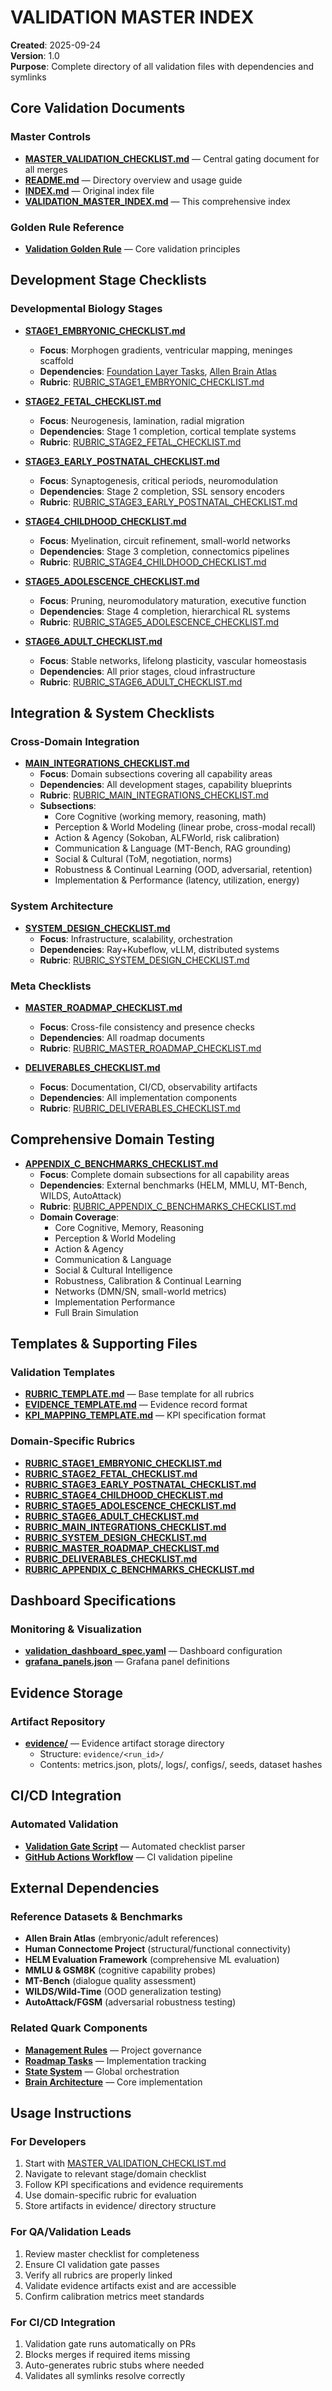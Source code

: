 # VALIDATION MASTER INDEX

**Created**: 2025-09-24  
**Version**: 1.0  
**Purpose**: Complete directory of all validation files with dependencies and symlinks  

## Core Validation Documents

### Master Controls
- [**MASTER_VALIDATION_CHECKLIST.md**](./MASTER_VALIDATION_CHECKLIST.md) — Central gating document for all merges
- [**README.md**](./README.md) — Directory overview and usage guide
- [**INDEX.md**](./INDEX.md) — Original index file
- [**VALIDATION_MASTER_INDEX.md**](./VALIDATION_MASTER_INDEX.md) — This comprehensive index

### Golden Rule Reference
- [**Validation Golden Rule**](../.quark/rules/validation_golden_rule.mdc) — Core validation principles

## Development Stage Checklists

### Developmental Biology Stages
- [**STAGE1_EMBRYONIC_CHECKLIST.md**](./checklists/STAGE1_EMBRYONIC_CHECKLIST.md)
  - **Focus**: Morphogen gradients, ventricular mapping, meninges scaffold
  - **Dependencies**: [Foundation Layer Tasks](../roadmap_tasks/foundation_layer_tasks.md), [Allen Brain Atlas](https://atlas.brain-map.org/)
  - **Rubric**: [RUBRIC_STAGE1_EMBRYONIC_CHECKLIST.md](./templates/RUBRIC_STAGE1_EMBRYONIC_CHECKLIST.md)

- [**STAGE2_FETAL_CHECKLIST.md**](./checklists/STAGE2_FETAL_CHECKLIST.md)
  - **Focus**: Neurogenesis, lamination, radial migration
  - **Dependencies**: Stage 1 completion, cortical template systems
  - **Rubric**: [RUBRIC_STAGE2_FETAL_CHECKLIST.md](./templates/RUBRIC_STAGE2_FETAL_CHECKLIST.md)

- [**STAGE3_EARLY_POSTNATAL_CHECKLIST.md**](./checklists/STAGE3_EARLY_POSTNATAL_CHECKLIST.md)
  - **Focus**: Synaptogenesis, critical periods, neuromodulation
  - **Dependencies**: Stage 2 completion, SSL sensory encoders
  - **Rubric**: [RUBRIC_STAGE3_EARLY_POSTNATAL_CHECKLIST.md](./templates/RUBRIC_STAGE3_EARLY_POSTNATAL_CHECKLIST.md)

- [**STAGE4_CHILDHOOD_CHECKLIST.md**](./checklists/STAGE4_CHILDHOOD_CHECKLIST.md)
  - **Focus**: Myelination, circuit refinement, small-world networks
  - **Dependencies**: Stage 3 completion, connectomics pipelines
  - **Rubric**: [RUBRIC_STAGE4_CHILDHOOD_CHECKLIST.md](./templates/RUBRIC_STAGE4_CHILDHOOD_CHECKLIST.md)

- [**STAGE5_ADOLESCENCE_CHECKLIST.md**](./checklists/STAGE5_ADOLESCENCE_CHECKLIST.md)
  - **Focus**: Pruning, neuromodulatory maturation, executive function
  - **Dependencies**: Stage 4 completion, hierarchical RL systems
  - **Rubric**: [RUBRIC_STAGE5_ADOLESCENCE_CHECKLIST.md](./templates/RUBRIC_STAGE5_ADOLESCENCE_CHECKLIST.md)

- [**STAGE6_ADULT_CHECKLIST.md**](./checklists/STAGE6_ADULT_CHECKLIST.md)
  - **Focus**: Stable networks, lifelong plasticity, vascular homeostasis
  - **Dependencies**: All prior stages, cloud infrastructure
  - **Rubric**: [RUBRIC_STAGE6_ADULT_CHECKLIST.md](./templates/RUBRIC_STAGE6_ADULT_CHECKLIST.md)

## Integration & System Checklists

### Cross-Domain Integration
- [**MAIN_INTEGRATIONS_CHECKLIST.md**](./checklists/MAIN_INTEGRATIONS_CHECKLIST.md)
  - **Focus**: Domain subsections covering all capability areas
  - **Dependencies**: All development stages, capability blueprints
  - **Rubric**: [RUBRIC_MAIN_INTEGRATIONS_CHECKLIST.md](./templates/RUBRIC_MAIN_INTEGRATIONS_CHECKLIST.md)
  - **Subsections**:
    - Core Cognitive (working memory, reasoning, math)
    - Perception & World Modeling (linear probe, cross-modal recall)
    - Action & Agency (Sokoban, ALFWorld, risk calibration)
    - Communication & Language (MT-Bench, RAG grounding)
    - Social & Cultural (ToM, negotiation, norms)
    - Robustness & Continual Learning (OOD, adversarial, retention)
    - Implementation & Performance (latency, utilization, energy)

### System Architecture
- [**SYSTEM_DESIGN_CHECKLIST.md**](./checklists/SYSTEM_DESIGN_CHECKLIST.md)
  - **Focus**: Infrastructure, scalability, orchestration
  - **Dependencies**: Ray+Kubeflow, vLLM, distributed systems
  - **Rubric**: [RUBRIC_SYSTEM_DESIGN_CHECKLIST.md](./templates/RUBRIC_SYSTEM_DESIGN_CHECKLIST.md)

### Meta Checklists
- [**MASTER_ROADMAP_CHECKLIST.md**](./checklists/MASTER_ROADMAP_CHECKLIST.md)
  - **Focus**: Cross-file consistency and presence checks
  - **Dependencies**: All roadmap documents
  - **Rubric**: [RUBRIC_MASTER_ROADMAP_CHECKLIST.md](./templates/RUBRIC_MASTER_ROADMAP_CHECKLIST.md)

- [**DELIVERABLES_CHECKLIST.md**](./checklists/DELIVERABLES_CHECKLIST.md)
  - **Focus**: Documentation, CI/CD, observability artifacts
  - **Dependencies**: All implementation components
  - **Rubric**: [RUBRIC_DELIVERABLES_CHECKLIST.md](./templates/RUBRIC_DELIVERABLES_CHECKLIST.md)

## Comprehensive Domain Testing

- [**APPENDIX_C_BENCHMARKS_CHECKLIST.md**](./checklists/APPENDIX_C_BENCHMARKS_CHECKLIST.md)
  - **Focus**: Complete domain subsections for all capability areas
  - **Dependencies**: External benchmarks (HELM, MMLU, MT-Bench, WILDS, AutoAttack)
  - **Rubric**: [RUBRIC_APPENDIX_C_BENCHMARKS_CHECKLIST.md](./templates/RUBRIC_APPENDIX_C_BENCHMARKS_CHECKLIST.md)
  - **Domain Coverage**:
    - Core Cognitive, Memory, Reasoning
    - Perception & World Modeling
    - Action & Agency
    - Communication & Language
    - Social & Cultural Intelligence
    - Robustness, Calibration & Continual Learning
    - Networks (DMN/SN, small-world metrics)
    - Implementation Performance
    - Full Brain Simulation

## Templates & Supporting Files

### Validation Templates
- [**RUBRIC_TEMPLATE.md**](./templates/RUBRIC_TEMPLATE.md) — Base template for all rubrics
- [**EVIDENCE_TEMPLATE.md**](./templates/EVIDENCE_TEMPLATE.md) — Evidence record format
- [**KPI_MAPPING_TEMPLATE.md**](./templates/KPI_MAPPING_TEMPLATE.md) — KPI specification format

### Domain-Specific Rubrics
- [**RUBRIC_STAGE1_EMBRYONIC_CHECKLIST.md**](./templates/RUBRIC_STAGE1_EMBRYONIC_CHECKLIST.md)
- [**RUBRIC_STAGE2_FETAL_CHECKLIST.md**](./templates/RUBRIC_STAGE2_FETAL_CHECKLIST.md)
- [**RUBRIC_STAGE3_EARLY_POSTNATAL_CHECKLIST.md**](./templates/RUBRIC_STAGE3_EARLY_POSTNATAL_CHECKLIST.md)
- [**RUBRIC_STAGE4_CHILDHOOD_CHECKLIST.md**](./templates/RUBRIC_STAGE4_CHILDHOOD_CHECKLIST.md)
- [**RUBRIC_STAGE5_ADOLESCENCE_CHECKLIST.md**](./templates/RUBRIC_STAGE5_ADOLESCENCE_CHECKLIST.md)
- [**RUBRIC_STAGE6_ADULT_CHECKLIST.md**](./templates/RUBRIC_STAGE6_ADULT_CHECKLIST.md)
- [**RUBRIC_MAIN_INTEGRATIONS_CHECKLIST.md**](./templates/RUBRIC_MAIN_INTEGRATIONS_CHECKLIST.md)
- [**RUBRIC_SYSTEM_DESIGN_CHECKLIST.md**](./templates/RUBRIC_SYSTEM_DESIGN_CHECKLIST.md)
- [**RUBRIC_MASTER_ROADMAP_CHECKLIST.md**](./templates/RUBRIC_MASTER_ROADMAP_CHECKLIST.md)
- [**RUBRIC_DELIVERABLES_CHECKLIST.md**](./templates/RUBRIC_DELIVERABLES_CHECKLIST.md)
- [**RUBRIC_APPENDIX_C_BENCHMARKS_CHECKLIST.md**](./templates/RUBRIC_APPENDIX_C_BENCHMARKS_CHECKLIST.md)

## Dashboard Specifications

### Monitoring & Visualization
- [**validation_dashboard_spec.yaml**](./dashboards/validation_dashboard_spec.yaml) — Dashboard configuration
- [**grafana_panels.json**](./dashboards/grafana_panels.json) — Grafana panel definitions

## Evidence Storage

### Artifact Repository
- [**evidence/**](./evidence/) — Evidence artifact storage directory
  - Structure: `evidence/<run_id>/`
  - Contents: metrics.json, plots/, logs/, configs/, seeds, dataset hashes

## CI/CD Integration

### Automated Validation
- [**Validation Gate Script**](../../tools_utilities/validation_gate.py) — Automated checklist parser
- [**GitHub Actions Workflow**](../../.github/workflows/validation-gate.yml) — CI validation pipeline

## External Dependencies

### Reference Datasets & Benchmarks
- **Allen Brain Atlas** (embryonic/adult references)
- **Human Connectome Project** (structural/functional connectivity)
- **HELM Evaluation Framework** (comprehensive ML evaluation)
- **MMLU & GSM8K** (cognitive capability probes)
- **MT-Bench** (dialogue quality assessment)
- **WILDS/Wild-Time** (OOD generalization testing)
- **AutoAttack/FGSM** (adversarial robustness testing)

### Related Quark Components
- [**Management Rules**](../../management/rules/) — Project governance
- [**Roadmap Tasks**](../roadmap_tasks/) — Implementation tracking
- [**State System**](../../state/) — Global orchestration
- [**Brain Architecture**](../../brain/) — Core implementation

## Usage Instructions

### For Developers
1. Start with [MASTER_VALIDATION_CHECKLIST.md](./MASTER_VALIDATION_CHECKLIST.md)
2. Navigate to relevant stage/domain checklist
3. Follow KPI specifications and evidence requirements
4. Use domain-specific rubric for evaluation
5. Store artifacts in evidence/ directory structure

### For QA/Validation Leads
1. Review master checklist for completeness
2. Ensure CI validation gate passes
3. Verify all rubrics are properly linked
4. Validate evidence artifacts exist and are accessible
5. Confirm calibration metrics meet standards

### For CI/CD Integration
1. Validation gate runs automatically on PRs
2. Blocks merges if required items missing
3. Auto-generates rubric stubs where needed
4. Validates all symlinks resolve correctly
